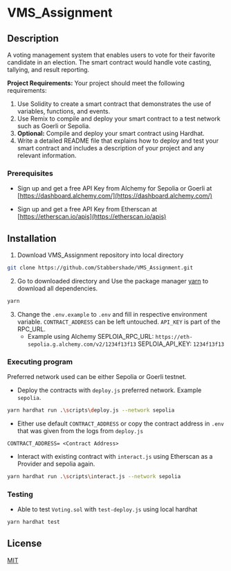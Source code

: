 # VMS_Assignment

## Description
A voting management system that enables users to vote for their favorite candidate in an election. The smart contract would handle vote casting, tallying, and result reporting.

**Project Requirements:**
Your project should meet the following requirements:

1. Use Solidity to create a smart contract that demonstrates the use of variables, functions, and events.
2. Use Remix to compile and deploy your smart contract to a test network such as Goerli or Sepolia.
3. **Optional:** Compile and deploy your smart contract using Hardhat.
4. Write a detailed README file that explains how to deploy and test your smart contract and includes a description of your project and any relevant information.

### Prerequisites

* Sign up and get a free API Key from Alchemy for Sepolia or Goerli at [https://dashboard.alchemy.com/](https://dashboard.alchemy.com/)

* Sign up and get a free API Key from Etherscan at [https://etherscan.io/apis](https://etherscan.io/apis)


## Installation

1. Download VMS_Assignment repository into local directory
```bash
git clone https://github.com/Stabbershade/VMS_Assignment.git

```
2. Go to downloaded directory and Use the package manager [yarn](https://classic.yarnpkg.com/lang/en/docs/install/#windows-stable) to download all dependencies.
```bash
yarn
```

3. Change the `.env.example` to `.env` and fill in respective environment variable. `CONTRACT_ADDRESS` can be left untouched.
   `API_KEY` is part of the RPC_URL. 
    * Example using Alchemy SEPLOIA_RPC_URL: `https://eth-sepolia.g.alchemy.com/v2/1234f13f13`
                            SEPLOIA_API_KEY: `1234f13f13`

### Executing program


Preferred network used can be either Sepolia or Goerli testnet.

* Deploy the contracts with `deploy.js` preferred network. Example `sepolia`.
```bash
yarn hardhat run .\scripts\deploy.js --network sepolia
```

* Either use default `CONTRACT_ADDRESS` or copy the contract address in `.env` that was given from the logs from `deploy.js`
```
CONTRACT_ADDRESS= <Contract Address> 
```

* Interact with existing contract with `interact.js` using Etherscan as a Provider and sepolia again.
```bash
yarn hardhat run .\scripts\interact.js --network sepolia
```

### Testing

* Able to test `Voting.sol` with `test-deploy.js` using local hardhat
```bash
yarn hardhat test
```

## License
[MIT](https://choosealicense.com/licenses/mit/)